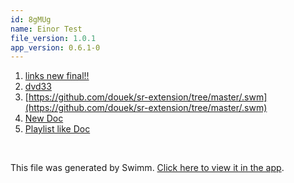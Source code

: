 ```yaml
---
id: 8gMUg
name: Einor Test
file_version: 1.0.1
app_version: 0.6.1-0
---
```


<!-- Steps - Do not remove this comment --> 
1. [links new final!!](links-new-final.Ueuf8nogaPxo5JK60DLB.sw.md) 
2. [dvd33](dvd33.2pEqk.sw.md) 
3. [https://github.com/douek/sr-extension/tree/master/.swm](https://github.com/douek/sr-extension/tree/master/.swm) 
4. [New Doc](http://localhost:5000/#/repos/U0sVB7lC9at5XPOW1TBW/docs/h2hypcQMACn2kfjyzxI3) 
5. [Playlist like Doc](playlist-like-doc.nhHzH.sw.md) 


<br/>

This file was generated by Swimm. [Click here to view it in the app](http://localhost:5000/#/repos/Z2l0aHViJTNBJTNBc3ItZXh0ZW5zaW9uJTNBJTNBZG91ZWs=/docs/8gMUg).